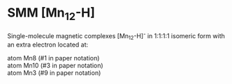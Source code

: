 # SMM [Mn<sub>12</sub>-H]

Single-molecule magnetic complexes [Mn<sub>12</sub>-H]<sup>-</sup> in 1:1:1:1 isomeric form with an extra electron located at:

   atom Mn8  (#1 in paper notation)   
   atom Mn10 (#3 in paper notation)   
   atom Mn3  (#9 in paper notation)   
